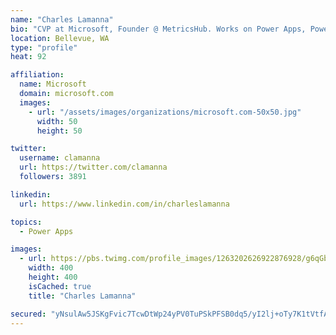 ```yaml
---
name: "Charles Lamanna"
bio: "CVP at Microsoft, Founder @ MetricsHub. Works on Power Apps, Power Automate, Power Virtual Agent, Common Data Service and Dynamics 365."
location: Bellevue, WA
type: "profile"
heat: 92

affiliation:
  name: Microsoft
  domain: microsoft.com
  images:
    - url: "/assets/images/organizations/microsoft.com-50x50.jpg"
      width: 50
      height: 50

twitter:
  username: clamanna
  url: https://twitter.com/clamanna
  followers: 3891

linkedin:
  url: https://www.linkedin.com/in/charleslamanna

topics:
  - Power Apps

images:
  - url: https://pbs.twimg.com/profile_images/1263202626922876928/g6qGbHZ-_400x400.jpg
    width: 400
    height: 400
    isCached: true
    title: "Charles Lamanna"

secured: "yNsulAw5JSKgFvic7TcwDtWp24yPV0TuPSkPFSB0dq5/yI2lj+oTy7K1tVtfAkPMul9uqwtXuIEt9FC2Oh7bkPhcITFTuFxAwuyM99+YW92CWzFI3BSKYlB+U7t+Bo+mwPfsk5kseuir5g2XoPPy9HDfKeyrro/O6u55KBk1g+IYdkmqCAHR+UNblFmgCCB4xFFgfEszzpiGXRNdJdG5WyLQ/QePq8GcVZuBzvc9QLq0/8ea39S9O1EdhZUFCjAO5wPYRbOowk/c3VJh/dFflp1jDAB3Td/sgdtO+M/gFVkZr8jjCmuZWIYQoo87NsOxPaRULDFRH/rKlkv0/DCE2D0y1S7a8Lm/E1tidfdnAhHZ0uxWFrpCrFpSiFUW+Cpc73QVS3oK+LG6nM5hc5s8671wsRM5KzjnepcLrNjtTIA=;YKKKS5OpLozYTsHhCqm5Qw=="
---
```


